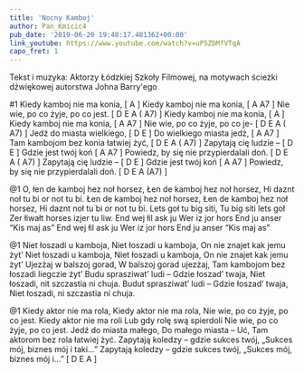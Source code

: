 ```yaml
---
title: 'Nocny Kamboj'
author: Pan_Kmicic4
pub_date: '2019-06-20 19:48:17.481362+00:00'
link_youtube: https://www.youtube.com/watch?v=uP5ZbMfVTqA
capo_fret: 1
---
```


Tekst i muzyka: Aktorzy Łódzkiej Szkoły Filmowej, na motywach ścieżki dźwiękowej autorstwa Johna Barry'ego

#1
Kiedy kamboj nie ma konia, [ A ]
Kiedy kamboj nie ma konia, [ A A7 ]
Nie wie, po co żyje, po co jest. [ D E A ( A7) ]
Kiedy kamboj nie ma konia, [ A ]
Kiedy kamboj nie ma konia, [ A A7 ]
Nie wie, po co żyje, po co je- [ D E A ( A7) ]
Jedź do miasta wielkiego, [ D E ]
Do wielkiego miasta jedź, [ A A7 ]
Tam kambojom bez konia łatwiej żyć, [ D E A ( A7) ]
Zapytają cię ludzie – [ D E ]
Gdzie jest twój koń [ A A7 ]
Powiedz, by się nie przypierdalali doń. [ D E A ( A7) ]
Zapytają cię ludzie – [ D E ]
Gdzie jest twój koń [ A A7 ]
Powiedz, by się nie przypierdalali doń. [ D E A (A7) ]

@1
O, łen de kamboj hez noł horsez,
Łen de kamboj hez noł horsez,
Hi daznt noł tu bi or not tu bi.
Łen de kamboj hez noł horsez,
Łen de kamboj hez noł horsez,
Hi daznt noł tu bi or not tu bi.
Lets goł tu big siti,
Tu big siti lets goł
Zer łiwałt horses izjer tu liw.
End wej łil ask ju
Wer iz jor hors
End ju anser “Kis maj as”
End wej łil ask ju
Wer iz jor hors
End ju anser “Kis maj as”

@1
Niet łoszadi u kamboja,
Niet łoszadi u kamboja,
On nie znajet kak jemu żyt’
Niet łoszadi u kamboja,
Niet łoszadi u kamboja,
On nie znajet kak jemu żyt’
Ujezżaj w balszoj gorad,
W balszoj gorad ujezżaj,
Tam kambojom bez łoszadi liegczie żyt’
Budu sprasziwat’ ludi –
Gdzie łoszad’ twaja,
Niet łoszadi, nit szczastia ni chuja.
Budut sprasziwat’ ludi –
Gdzie łoszad’ twaja,
Niet łoszadi, ni szczastia ni chuja.

@1
Kiedy aktor nie ma rola,
Kiedy aktor nie ma rola,
Nie wie, po co żyje, po co jest.
Kiedy aktor nie ma roli
Lub gdy rolę swą spierdoli
Nie wie, po co żyje, po co jest.
Jedź do miasta małego,
Do małego miasta – Uć,
Tam aktorom bez rola łatwiej żyć.
Zapytają koledzy – 
gdzie sukces twój,
„Sukces mój, biznes mój i taki…”
Zapytają koledzy – 
gdzie sukces twój,
„Sukces mój, biznes mój i…” [ D E A ]